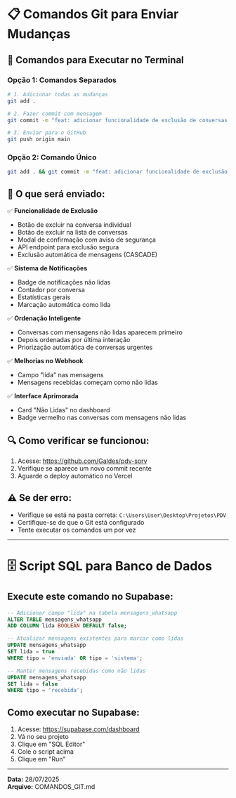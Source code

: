 # 📋 Comandos Git para Enviar Mudanças

## 🚀 Comandos para Executar no Terminal

### **Opção 1: Comandos Separados**

```bash
# 1. Adicionar todas as mudanças
git add .

# 2. Fazer commit com mensagem
git commit -m "feat: adicionar funcionalidade de exclusão de conversas WhatsApp"

# 3. Enviar para o GitHub
git push origin main
```

### **Opção 2: Comando Único**

```bash
git add . && git commit -m "feat: adicionar funcionalidade de exclusão de conversas WhatsApp" && git push origin main
```

## 📝 O que será enviado:

✅ **Funcionalidade de Exclusão**
- Botão de excluir na conversa individual
- Botão de excluir na lista de conversas
- Modal de confirmação com aviso de segurança
- API endpoint para exclusão segura
- Exclusão automática de mensagens (CASCADE)

✅ **Sistema de Notificações**
- Badge de notificações não lidas
- Contador por conversa
- Estatísticas gerais
- Marcação automática como lida

✅ **Ordenação Inteligente**
- Conversas com mensagens não lidas aparecem primeiro
- Depois ordenadas por última interação
- Priorização automática de conversas urgentes

✅ **Melhorias no Webhook**
- Campo "lida" nas mensagens
- Mensagens recebidas começam como não lidas

✅ **Interface Aprimorada**
- Card "Não Lidas" no dashboard
- Badge vermelho nas conversas com mensagens não lidas

## 🔍 Como verificar se funcionou:

1. Acesse: https://github.com/Galdes/pdv-sorv
2. Verifique se aparece um novo commit recente
3. Aguarde o deploy automático no Vercel

## ⚠️ Se der erro:

- Verifique se está na pasta correta: `C:\Users\User\Desktop\Projetos\PDV`
- Certifique-se de que o Git está configurado
- Tente executar os comandos um por vez

---

# 🗄️ Script SQL para Banco de Dados

## **Execute este comando no Supabase:**

```sql
-- Adicionar campo "lida" na tabela mensagens_whatsapp
ALTER TABLE mensagens_whatsapp 
ADD COLUMN lida BOOLEAN DEFAULT false;

-- Atualizar mensagens existentes para marcar como lidas
UPDATE mensagens_whatsapp 
SET lida = true 
WHERE tipo = 'enviada' OR tipo = 'sistema';

-- Manter mensagens recebidas como não lidas
UPDATE mensagens_whatsapp 
SET lida = false 
WHERE tipo = 'recebida';
```

## **Como executar no Supabase:**

1. Acesse: https://supabase.com/dashboard
2. Vá no seu projeto
3. Clique em "SQL Editor"
4. Cole o script acima
5. Clique em "Run"

---

**Data:** 28/07/2025  
**Arquivo:** COMANDOS_GIT.md